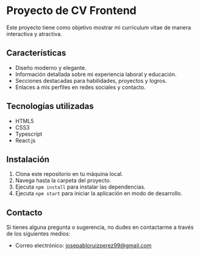 # Proyecto de CV Frontend

Este proyecto tiene como objetivo mostrar mi curriculum vitae de manera interactiva y atractiva.

## Características

- Diseño moderno y elegante.
- Información detallada sobre mi experiencia laboral y educación.
- Secciones destacadas para habilidades, proyectos y logros.
- Enlaces a mis perfiles en redes sociales y contacto.

## Tecnologías utilizadas

- HTML5
- CSS3
- Typescript
- React.js

## Instalación

1. Clona este repositorio en tu máquina local.
2. Navega hasta la carpeta del proyecto.
3. Ejecuta `npm install` para instalar las dependencias.
4. Ejecuta `npm start` para iniciar la aplicación en modo de desarrollo.

## Contacto

Si tienes alguna pregunta o sugerencia, no dudes en contactarme a través de los siguientes medios:

- Correo electrónico: [josepabloruizperez99@gmail.com](mailto:josepabloruizperez99@gmail.com)
